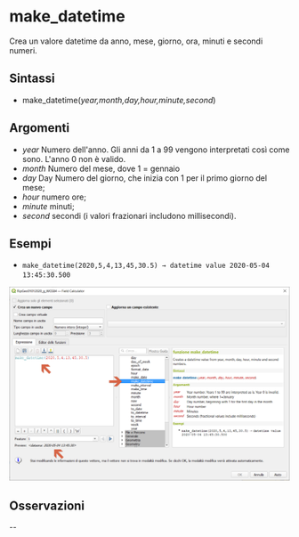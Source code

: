 # make_datetime

Crea un valore datetime da anno, mese, giorno, ora, minuti e secondi numeri.

## Sintassi

* make_datetime(_year,month,day,hour,minute,second_)

## Argomenti

* _year_ Numero dell'anno. Gli anni da 1 a 99 vengono interpretati così come sono. L'anno 0 non è valido.
* _month_ Numero del mese, dove 1 = gennaio
* _day_ Day Numero del giorno, che inizia con 1 per il primo giorno del mese;
* _hour_ numero ore;
* _minute_ minuti;
* _second_ secondi (i valori frazionari includono millisecondi).


## Esempi

* `make_datetime(2020,5,4,13,45,30.5) → datetime value 2020-05-04 13:45:30.500`

![](/img/data_e_ora/make_datetime1.png)

## Osservazioni

--
